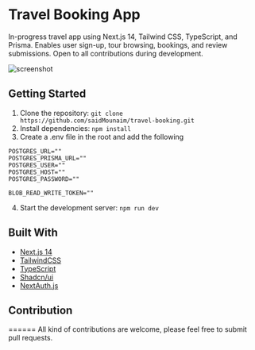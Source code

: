 # Travel Booking App

In-progress travel app using Next.js 14, Tailwind CSS, TypeScript, and Prisma. Enables user sign-up, tour browsing, bookings, and review submissions. Open to all contributions during development.

![screenshot](https://i.ibb.co/L0HdM87/Screenshot-1.jpg)

## Getting Started

1. Clone the repository: `git clone https://github.com/saidMounaim/travel-booking.git`
2. Install dependencies: `npm install`
3. Create a .env file in the root and add the following

```
POSTGRES_URL=""
POSTGRES_PRISMA_URL=""
POSTGRES_USER=""
POSTGRES_HOST=""
POSTGRES_PASSWORD=""

BLOB_READ_WRITE_TOKEN=""
```

4. Start the development server: `npm run dev`

## Built With

- [Next.js 14](https://nextjs.org/)
- [TailwindCSS](https://tailwindcss.com/)
- [TypeScript](https://www.typescriptlang.org/)
- [Shadcn/ui](https://ui.shadcn.com/)
- [NextAuth.js](https://next-auth.js.org/)

## Contribution
======
All kind of contributions are welcome, please feel free to submit pull requests.
